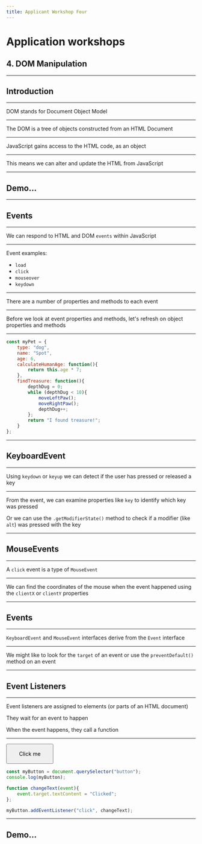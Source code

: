 ```yaml
---
title: Applicant Workshop Four
---
```


# Application workshops

## 4. DOM Manipulation

---

<!-- {.primary} -->

## Introduction

---

DOM stands for Document Object Model

---

The DOM is a tree of objects constructed from an HTML Document

---

JavaScript gains access to the HTML code, as an object

---

This means we can alter and update the HTML from JavaScript

---

## Demo...

---

## Events

---

We can respond to HTML and DOM `events` within JavaScript

---

Event examples:
- `load`
- `click`
- `mouseover`
- `keydown`

---

There are a number of properties and methods to each event

---

Before we look at event properties and methods, let's refresh on object properties and methods

---

```js
const myPet = {
    type: "dog",
    name: "Spot",
    age: 6,
    calculateHumanAge: function(){
        return this.age * 7;
    },
    findTreasure: function(){
        depthDug = 0;
        while (depthDug < 10){
            moveLeftPaw();
            moveRightPaw();
            depthDug++;
        };
        return "I found treasure!";
    }
};
```
---

## KeyboardEvent

---

Using `keydown` or `keyup` we can detect if the user has pressed or released a key

---

From the event, we can examine properties like `key` to identify which key was pressed

Or we can use the `.getModifierState()` method to check if a modifier (like `alt`) was pressed with the key

---

## MouseEvents

---

A `click` event is a type of `MouseEvent`

---

We can find the coordinates of the mouse when the event happened using the `clientX` or `clientY` properties

---

## Events

---

`KeyboardEvent` and `MouseEvent` interfaces derive from the `Event` interface 

---

We might like to look for the `target` of an event or use the `preventDefault()` method on an event

---

## Event Listeners

---

Event listeners are assigned to elements (or parts of an HTML document)

They wait for an event to happen

When the event happens, they call a function

---

<button style="font: inherit; padding: 1rem 2rem" onclick="this.textContent = 'Clicked'">Click me</button>

```js
const myButton = document.querySelector("button");
console.log(myButton);

function changeText(event){
    event.target.textContent = "Clicked";
};

myButton.addEventListener("click", changeText);
```

---

## Demo...